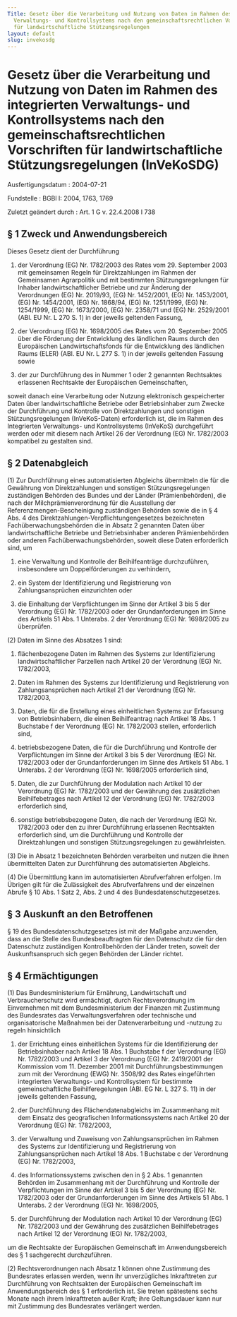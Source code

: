 ```yaml
---
Title: Gesetz über die Verarbeitung und Nutzung von Daten im Rahmen des integrierten
  Verwaltungs- und Kontrollsystems nach den gemeinschaftsrechtlichen Vorschriften
  für landwirtschaftliche Stützungsregelungen
layout: default
slug: invekosdg
---
```


# Gesetz über die Verarbeitung und Nutzung von Daten im Rahmen des integrierten Verwaltungs- und Kontrollsystems nach den gemeinschaftsrechtlichen Vorschriften für landwirtschaftliche Stützungsregelungen (InVeKoSDG)

Ausfertigungsdatum
:   2004-07-21

Fundstelle
:   BGBl I: 2004, 1763, 1769

Zuletzt geändert durch
:   Art. 1 G v. 22.4.2008 I 738


## § 1 Zweck und Anwendungsbereich

Dieses Gesetz dient der Durchführung

1.  der Verordnung (EG) Nr. 1782/2003 des Rates vom 29. September 2003 mit
    gemeinsamen Regeln für Direktzahlungen im Rahmen der Gemeinsamen
    Agrarpolitik und mit bestimmten Stützungsregelungen für Inhaber
    landwirtschaftlicher Betriebe und zur Änderung der Verordnungen (EG)
    Nr. 2019/93, (EG) Nr. 1452/2001, (EG) Nr. 1453/2001, (EG) Nr.
    1454/2001, (EG) Nr. 1868/94, (EG) Nr. 1251/1999, (EG) Nr. 1254/1999,
    (EG) Nr. 1673/2000, (EG) Nr. 2358/71 und (EG) Nr. 2529/2001 (ABl. EU
    Nr. L 270 S. 1) in der jeweils geltenden Fassung,


2.  der Verordnung (EG) Nr. 1698/2005 des Rates vom 20. September 2005
    über die Förderung der Entwicklung des ländlichen Raums durch den
    Europäischen Landwirtschaftsfonds für die Entwicklung des ländlichen
    Raums (ELER) (ABl. EU Nr. L 277 S. 1) in der jeweils geltenden Fassung
    sowie


3.  der zur Durchführung des in Nummer 1 oder 2 genannten Rechtsaktes
    erlassenen Rechtsakte der Europäischen Gemeinschaften,



soweit danach eine Verarbeitung oder Nutzung elektronisch
gespeicherter Daten über landwirtschaftliche Betriebe oder
Betriebsinhaber zum Zwecke der Durchführung und Kontrolle von
Direktzahlungen und sonstigen Stützungsregelungen (InVeKoS-Daten)
erforderlich ist, die im Rahmen des Integrierten Verwaltungs- und
Kontrollsystems (InVeKoS) durchgeführt werden oder mit diesem nach
Artikel 26 der Verordnung (EG) Nr. 1782/2003 kompatibel zu gestalten
sind.


## § 2 Datenabgleich

(1) Zur Durchführung eines automatisierten Abgleichs übermitteln die
für die Gewährung von Direktzahlungen und sonstigen
Stützungsregelungen zuständigen Behörden des Bundes und der Länder
(Prämienbehörden), die nach der Milchprämienverordnung für die
Ausstellung der Referenzmengen-Bescheinigung zuständigen Behörden
sowie die in § 4 Abs. 4 des Direktzahlungen-Verpflichtungengesetzes
bezeichneten Fachüberwachungsbehörden die in Absatz 2 genannten Daten
über landwirtschaftliche Betriebe und Betriebsinhaber anderen
Prämienbehörden oder anderen Fachüberwachungsbehörden, soweit diese
Daten erforderlich sind, um

1.  eine Verwaltung und Kontrolle der Beihilfeanträge durchzuführen,
    insbesondere um Doppelförderungen zu verhindern,


2.  ein System der Identifizierung und Registrierung von
    Zahlungsansprüchen einzurichten oder


3.  die Einhaltung der Verpflichtungen im Sinne der Artikel 3 bis 5 der
    Verordnung (EG) Nr. 1782/2003 oder der Grundanforderungen im Sinne des
    Artikels 51 Abs. 1 Unterabs. 2 der Verordnung (EG) Nr. 1698/2005 zu
    überprüfen.




(2) Daten im Sinne des Absatzes 1 sind:

1.  flächenbezogene Daten im Rahmen des Systems zur Identifizierung
    landwirtschaftlicher Parzellen nach Artikel 20 der Verordnung (EG) Nr.
    1782/2003,


2.  Daten im Rahmen des Systems zur Identifizierung und Registrierung von
    Zahlungsansprüchen nach Artikel 21 der Verordnung (EG) Nr. 1782/2003,


3.  Daten, die für die Erstellung eines einheitlichen Systems zur
    Erfassung von Betriebsinhabern, die einen Beihilfeantrag nach Artikel
    18 Abs. 1 Buchstabe f der Verordnung (EG) Nr. 1782/2003 stellen,
    erforderlich sind,


4.  betriebsbezogene Daten, die für die Durchführung und Kontrolle der
    Verpflichtungen im Sinne der Artikel 3 bis 5 der Verordnung (EG) Nr.
    1782/2003 oder der Grundanforderungen im Sinne des Artikels 51 Abs. 1
    Unterabs. 2 der Verordnung (EG) Nr. 1698/2005 erforderlich sind,


5.  Daten, die zur Durchführung der Modulation nach Artikel 10 der
    Verordnung (EG) Nr. 1782/2003 und der Gewährung des zusätzlichen
    Beihilfebetrages nach Artikel 12 der Verordnung (EG) Nr. 1782/2003
    erforderlich sind,


6.  sonstige betriebsbezogene Daten, die nach der Verordnung (EG) Nr.
    1782/2003 oder den zu ihrer Durchführung erlassenen Rechtsakten
    erforderlich sind, um die Durchführung und Kontrolle der
    Direktzahlungen und sonstigen Stützungsregelungen zu gewährleisten.




(3) Die in Absatz 1 bezeichneten Behörden verarbeiten und nutzen die
ihnen übermittelten Daten zur Durchführung des automatisierten
Abgleichs.

(4) Die Übermittlung kann im automatisierten Abrufverfahren erfolgen.
Im Übrigen gilt für die Zulässigkeit des Abrufverfahrens und der
einzelnen Abrufe § 10 Abs. 1 Satz 2, Abs. 2 und 4 des
Bundesdatenschutzgesetzes.


## § 3 Auskunft an den Betroffenen

§ 19 des Bundesdatenschutzgesetzes ist mit der Maßgabe anzuwenden,
dass an die Stelle des Bundesbeauftragten für den Datenschutz die für
den Datenschutz zuständigen Kontrollbehörden der Länder treten, soweit
der Auskunftsanspruch sich gegen Behörden der Länder richtet.


## § 4 Ermächtigungen

(1) Das Bundesministerium für Ernährung, Landwirtschaft und
Verbraucherschutz wird ermächtigt, durch Rechtsverordnung im
Einvernehmen mit dem Bundesministerium der Finanzen mit Zustimmung des
Bundesrates das Verwaltungsverfahren oder technische und
organisatorische Maßnahmen bei der Datenverarbeitung und -nutzung zu
regeln hinsichtlich

1.  der Errichtung eines einheitlichen Systems für die Identifizierung der
    Betriebsinhaber nach Artikel 18 Abs. 1 Buchstabe f der Verordnung (EG)
    Nr. 1782/2003 und Artikel 3 der Verordnung (EG) Nr. 2419/2001 der
    Kommission vom 11. Dezember 2001 mit Durchführungsbestimmungen zum mit
    der Verordnung (EWG) Nr. 3508/92 des Rates eingeführten integrierten
    Verwaltungs- und Kontrollsystem für bestimmte gemeinschaftliche
    Beihilferegelungen (ABl. EG Nr. L 327 S. 11) in der jeweils geltenden
    Fassung,


2.  der Durchführung des Flächendatenabgleichs im Zusammenhang mit dem
    Einsatz des geografischen Informationssystems nach Artikel 20 der
    Verordnung (EG) Nr. 1782/2003,


3.  der Verwaltung und Zuweisung von Zahlungsansprüchen im Rahmen des
    Systems zur Identifizierung und Registrierung von Zahlungsansprüchen
    nach Artikel 18 Abs. 1 Buchstabe c der Verordnung (EG) Nr. 1782/2003,


4.  des Informationssystems zwischen den in § 2 Abs. 1 genannten Behörden
    im Zusammenhang mit der Durchführung und Kontrolle der Verpflichtungen
    im Sinne der Artikel 3 bis 5 der Verordnung (EG) Nr. 1782/2003 oder
    der Grundanforderungen im Sinne des Artikels 51 Abs. 1 Unterabs. 2 der
    Verordnung (EG) Nr. 1698/2005,


5.  der Durchführung der Modulation nach Artikel 10 der Verordnung (EG)
    Nr. 1782/2003 und der Gewährung des zusätzlichen Beihilfebetrages nach
    Artikel 12 der Verordnung (EG) Nr. 1782/2003,



um die Rechtsakte der Europäischen Gemeinschaft im Anwendungsbereich
des § 1 sachgerecht durchzuführen.

(2) Rechtsverordnungen nach Absatz 1 können ohne Zustimmung des
Bundesrates erlassen werden, wenn ihr unverzügliches Inkrafttreten zur
Durchführung von Rechtsakten der Europäischen Gemeinschaft im
Anwendungsbereich des § 1 erforderlich ist. Sie treten spätestens
sechs Monate nach ihrem Inkrafttreten außer Kraft; ihre Geltungsdauer
kann nur mit Zustimmung des Bundesrates verlängert werden.

